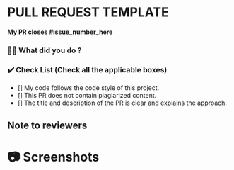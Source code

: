# PULL REQUEST TEMPLATE

**My PR closes #issue_number_here**

### 👨‍💻 What did you do ?
<!-- Explain your changes here -->



### ✔️ Check List (Check all the applicable boxes)
<!-- Mark all the applicable boxes. To mark the box as done follow the following conventions -->

<!--
[x] - Correct; marked as done
[X] - Correct; marked as done

[ ] - Not correct; marked as not done
-->

- [] My code follows the code style of this project.
- [] This PR does not contain plagiarized content.
- [] The title and description of the PR is clear and explains the approach.

##  Note to reviewers

<!-- Add notes to reviewers if applicable -->

# 📷 Screenshots

<!-- Add all the screenshots which support your changes -->